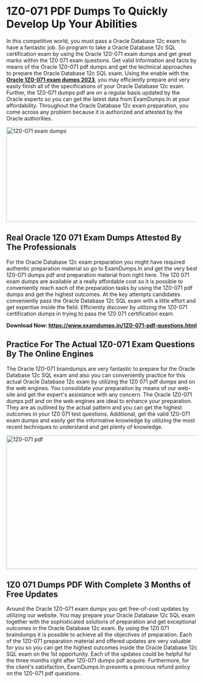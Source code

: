 <h1><strong>1Z0-071 PDF Dumps To Quickly Develop Up Your Abilities</strong></h1>
<p>In this competitive world, you must pass a Oracle Database 12c exam to have a fantastic job. So program to take a Oracle Database 12c SQL certification exam by using the Oracle 1Z0-071 exam dumps and get great marks within the 1Z0 071 exam questions. Get valid Information and facts by means of the Oracle 1Z0-071 pdf dumps and get the technical approaches to prepare the Oracle Database 12c SQL exam. Using the enable with the <strong><a href="https://www.examdumps.in/1Z0-071-pdf-questions.html">Oracle 1Z0-071 exam dumps 2023</a></strong>, you may efficiently prepare and very easily finish all of the specifications of your Oracle Database 12c exam. Further, the 1Z0-071 dumps pdf are on a regular basis updated by the Oracle experts so you can get the latest data from ExamDumps.In at your affordability. Throughout the Oracle Database 12c exam preparation, you come across any problem because it is authorized and attested by the Oracle authorities.</p>
<p><img src="https://i.ibb.co/zxJwW90/Copy-of-Online-Classes-Twitter-header-post-Made-with-Poster-My-Wall-1.png" alt="1Z0-071 exam dumps" width="750" height="250" /></p>
<h2><strong>Real Oracle 1Z0 071 Exam Dumps Attested By The Professionals</strong></h2>
<p>For the Oracle Database 12c exam preparation you might have required authentic preparation material so go to ExamDumps.In and get the very best 1Z0-071 dumps pdf and preparation material from right here. The 1Z0 071 exam dumps are available at a really affordable cost so it is possible to conveniently reach each of the preparation tasks by using the 1Z0-071 pdf dumps and get the highest outcomes. At the key attempts candidates conveniently pass the Oracle Database 12c SQL exam with a little effort and get expertise inside the field. Efficiently discover by utilizing the 1Z0-071 certification dumps in trying to pass the 1Z0 071 certification exam.</p>
<p><strong>Download Now:&nbsp;<a href="https://www.examdumps.in/1Z0-071-pdf-questions.html">https://www.examdumps.in/1Z0-071-pdf-questions.html</a></strong></p>
<h2><strong>Practice For The Actual 1Z0-071 Exam Questions By The Online Engines</strong></h2>
<p>The Oracle 1Z0-071 braindumps are very fantastic to prepare for the Oracle Database 12c SQL exam and also you can conveniently practice for this actual Oracle Database 12c exam by utilizing the 1Z0 071 pdf dumps and on the web engines. You consolidate your preparation by means of our web-site and get the expert's assistance with any concern. The Oracle 1Z0-071 dumps pdf and on the web engines are ideal to enhance your preparation. They are as outlined by the actual pattern and you can get the highest outcomes in your 1Z0 071 test questions. Additional, get the valid 1Z0-071 exam dumps and easily get the informative knowledge by utilizing the most recent techniques to understand and get plenty of knowledge.</p>
<p><a href="https://www.examdumps.in/1Z0-071-pdf-questions.html"><img src="https://i.ibb.co/QkNtdwY/Copy-of-Zoom-Online-Classes-Facebook-Share-Po-Made-with-Poster-My-Wall-1.jpg" alt="1Z0-071 pdf" width="670" height="352" /></a></p>
<h2><strong>1Z0 071 Dumps PDF With Complete 3 Months of Free Updates</strong></h2>
<p>Around the Oracle 1Z0-071 exam dumps you get free-of-cost updates by utilizing our website. You may prepare your Oracle Database 12c SQL exam together with the sophisticated solutions of preparation and get exceptional outcomes in the Oracle Database 12c exam. By using the 1Z0 071 braindumps it is possible to achieve all the objectives of preparation. Each of the 1Z0-071 preparation material and offered updates are very valuable for you so you can get the highest outcomes inside the Oracle Database 12c SQL exam on the 1st opportunity. Each of the updates could be helpful for the three months right after 1Z0-071 dumps pdf acquire. Furthermore, for the client's satisfaction, ExamDumps.In presents a precious refund policy on the 1Z0-071 pdf questions.</p>
